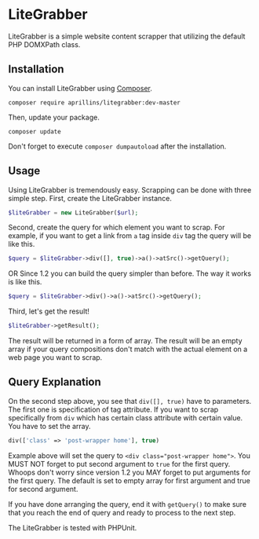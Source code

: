 # LiteGrabber

LiteGrabber is a simple website content scrapper that utilizing the default 
PHP DOMXPath class.

## Installation
You can install LiteGrabber using [Composer](https://getcomposer.org/download/).

`composer require aprillins/litegrabber:dev-master`

Then, update your package.

`composer update`

Don't forget to execute `composer dumpautoload` after the installation.

## Usage

Using LiteGrabber is tremendously easy. Scrapping can be done with three simple
step. First, create the LiteGrabber instance.

```php
$liteGrabber = new LiteGrabber($url);
```

Second, create the query for which element you want to scrap. For example, if 
you want to get a link from `a` tag inside `div` tag the query will be like 
this.

```php
$query = $liteGrabber->div([], true)->a()->atSrc()->getQuery();
```

OR Since 1.2 you can build the query simpler than before. The way it works is like this.

```php
$query = $liteGrabber->div()->a()->atSrc()->getQuery();
```

Third, let's get the result!

```php
$liteGrabber->getResult();
```

The result will be returned in a form of array. The result will be an empty 
array if your query compositions don't match with the actual element on a web 
page you want to scrap.

## Query Explanation
On the second step above, you see that `div([], true)` have to parameters. The 
first one is specification of tag attribute. If you want to scrap specifically
from `div` which has certain class attribute with certain value. You have to
set the array.

```php
div(['class' => 'post-wrapper home'], true)
```

Example above will set the query to `<div class="post-wrapper home">`. You MUST
NOT forget to put second argument to `true` for the first query. Whoops don't
worry since version 1.2 you MAY forget to put arguments for the first query.
The default is set to empty array for first argument and true for second argument. 

If you have done arranging the query, end it with `getQuery()` to make sure
that you reach the end of query and ready to process to the next step.

The LiteGrabber is tested with PHPUnit.